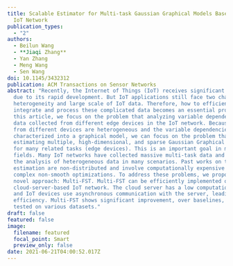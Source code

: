 ```yaml
---
title: Scalable Estimator for Multi-task Gaussian Graphical Models Based in an
  IoT Network
publication_types:
  - "2"
authors:
  - Beilun Wang
  - **Jiaqi Zhang**
  - Yan Zhang
  - Meng Wang
  - Sen Wang
doi: 10.1145/3432312
publication: ACM Transactions on Sensor Networks
abstract: "Recently, the Internet of Things (IoT) receives significant interest
  due to its rapid development. But IoT applications still face two challenges:
  heterogeneity and large scale of IoT data. Therefore, how to efficiently
  integrate and process these complicated data becomes an essential problem. In
  this article, we focus on the problem that analyzing variable dependencies of
  data collected from different edge devices in the IoT network. Because data
  from different devices are heterogeneous and the variable dependencies can be
  characterized into a graphical model, we can focus on the problem that jointly
  estimating multiple, high-dimensional, and sparse Gaussian Graphical Models
  for many related tasks (edge devices). This is an important goal in many
  fields. Many IoT networks have collected massive multi-task data and require
  the analysis of heterogeneous data in many scenarios. Past works on the joint
  estimation are non-distributed and involve computationally expensive and
  complex non-smooth optimizations. To address these problems, we propose a
  novel approach: Multi-FST. Multi-FST can be efficiently implemented on a
  cloud-server-based IoT network. The cloud server has a low computational load
  and IoT devices use asynchronous communication with the server, leading to
  efficiency. Multi-FST shows significant improvement, over baselines, when
  tested on various datasets."
draft: false
featured: false
image:
  filename: featured
  focal_point: Smart
  preview_only: false
date: 2021-06-21T04:00:52.017Z
---
```

